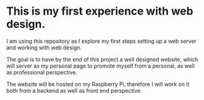 # This is my first experience with web design.

I am using this repository as I explore my first steps setting up a web server and working with web design.

The goal is to have by the end of this project a well designed website, which will server as my personal page to promote myself from a personal, as well as professional perspective.

The website will be hosted on my Raspberry Pi, therefore I will work on it both from a backend as well as front end perspective.
